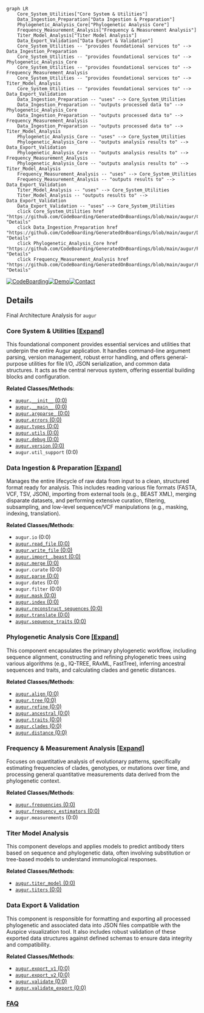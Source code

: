 ```mermaid
graph LR
    Core_System_Utilities["Core System & Utilities"]
    Data_Ingestion_Preparation["Data Ingestion & Preparation"]
    Phylogenetic_Analysis_Core["Phylogenetic Analysis Core"]
    Frequency_Measurement_Analysis["Frequency & Measurement Analysis"]
    Titer_Model_Analysis["Titer Model Analysis"]
    Data_Export_Validation["Data Export & Validation"]
    Core_System_Utilities -- "provides foundational services to" --> Data_Ingestion_Preparation
    Core_System_Utilities -- "provides foundational services to" --> Phylogenetic_Analysis_Core
    Core_System_Utilities -- "provides foundational services to" --> Frequency_Measurement_Analysis
    Core_System_Utilities -- "provides foundational services to" --> Titer_Model_Analysis
    Core_System_Utilities -- "provides foundational services to" --> Data_Export_Validation
    Data_Ingestion_Preparation -- "uses" --> Core_System_Utilities
    Data_Ingestion_Preparation -- "outputs processed data to" --> Phylogenetic_Analysis_Core
    Data_Ingestion_Preparation -- "outputs processed data to" --> Frequency_Measurement_Analysis
    Data_Ingestion_Preparation -- "outputs processed data to" --> Titer_Model_Analysis
    Phylogenetic_Analysis_Core -- "uses" --> Core_System_Utilities
    Phylogenetic_Analysis_Core -- "outputs analysis results to" --> Data_Export_Validation
    Phylogenetic_Analysis_Core -- "outputs analysis results to" --> Frequency_Measurement_Analysis
    Phylogenetic_Analysis_Core -- "outputs analysis results to" --> Titer_Model_Analysis
    Frequency_Measurement_Analysis -- "uses" --> Core_System_Utilities
    Frequency_Measurement_Analysis -- "outputs results to" --> Data_Export_Validation
    Titer_Model_Analysis -- "uses" --> Core_System_Utilities
    Titer_Model_Analysis -- "outputs results to" --> Data_Export_Validation
    Data_Export_Validation -- "uses" --> Core_System_Utilities
    click Core_System_Utilities href "https://github.com/CodeBoarding/GeneratedOnBoardings/blob/main/augur/Core_System_Utilities.md" "Details"
    click Data_Ingestion_Preparation href "https://github.com/CodeBoarding/GeneratedOnBoardings/blob/main/augur/Data_Ingestion_Preparation.md" "Details"
    click Phylogenetic_Analysis_Core href "https://github.com/CodeBoarding/GeneratedOnBoardings/blob/main/augur/Phylogenetic_Analysis_Core.md" "Details"
    click Frequency_Measurement_Analysis href "https://github.com/CodeBoarding/GeneratedOnBoardings/blob/main/augur/Frequency_Measurement_Analysis.md" "Details"
```

[![CodeBoarding](https://img.shields.io/badge/Generated%20by-CodeBoarding-9cf?style=flat-square)](https://github.com/CodeBoarding/GeneratedOnBoardings)[![Demo](https://img.shields.io/badge/Try%20our-Demo-blue?style=flat-square)](https://www.codeboarding.org/demo)[![Contact](https://img.shields.io/badge/Contact%20us%20-%20contact@codeboarding.org-lightgrey?style=flat-square)](mailto:contact@codeboarding.org)

## Details

Final Architecture Analysis for `augur`

### Core System & Utilities [[Expand]](./Core_System_Utilities.md)
This foundational component provides essential services and utilities that underpin the entire Augur application. It handles command-line argument parsing, version management, robust error handling, and offers general-purpose utilities for file I/O, JSON serialization, and common data structures. It acts as the central nervous system, offering essential building blocks and configuration.


**Related Classes/Methods**:

- <a href="https://github.com/nextstrain/augur/augur/__init__.py#L0-L0" target="_blank" rel="noopener noreferrer">`augur.__init__` (0:0)</a>
- <a href="https://github.com/nextstrain/augur/augur/__main__.py#L0-L0" target="_blank" rel="noopener noreferrer">`augur.__main__` (0:0)</a>
- <a href="https://github.com/nextstrain/augur/augur/argparse_.py#L0-L0" target="_blank" rel="noopener noreferrer">`augur.argparse_` (0:0)</a>
- <a href="https://github.com/nextstrain/augur/augur/errors.py#L0-L0" target="_blank" rel="noopener noreferrer">`augur.errors` (0:0)</a>
- <a href="https://github.com/nextstrain/augur/augur/types.py#L0-L0" target="_blank" rel="noopener noreferrer">`augur.types` (0:0)</a>
- <a href="https://github.com/nextstrain/augur/augur/utils.py#L0-L0" target="_blank" rel="noopener noreferrer">`augur.utils` (0:0)</a>
- <a href="https://github.com/nextstrain/augur/augur/debug.py#L0-L0" target="_blank" rel="noopener noreferrer">`augur.debug` (0:0)</a>
- <a href="https://github.com/nextstrain/augur/augur/version.py#L0-L0" target="_blank" rel="noopener noreferrer">`augur.version` (0:0)</a>
- `augur.util_support` (0:0)


### Data Ingestion & Preparation [[Expand]](./Data_Ingestion_Preparation.md)
Manages the entire lifecycle of raw data from input to a clean, structured format ready for analysis. This includes reading various file formats (FASTA, VCF, TSV, JSON), importing from external tools (e.g., BEAST XML), merging disparate datasets, and performing extensive curation, filtering, subsampling, and low-level sequence/VCF manipulations (e.g., masking, indexing, translation).


**Related Classes/Methods**:

- `augur.io` (0:0)
- <a href="https://github.com/nextstrain/augur/augur/read_file.py#L0-L0" target="_blank" rel="noopener noreferrer">`augur.read_file` (0:0)</a>
- <a href="https://github.com/nextstrain/augur/augur/write_file.py#L0-L0" target="_blank" rel="noopener noreferrer">`augur.write_file` (0:0)</a>
- <a href="https://github.com/nextstrain/augur/augur/import_/beast.py#L0-L0" target="_blank" rel="noopener noreferrer">`augur.import_.beast` (0:0)</a>
- <a href="https://github.com/nextstrain/augur/augur/merge.py#L0-L0" target="_blank" rel="noopener noreferrer">`augur.merge` (0:0)</a>
- `augur.curate` (0:0)
- <a href="https://github.com/nextstrain/augur/augur/parse.py#L0-L0" target="_blank" rel="noopener noreferrer">`augur.parse` (0:0)</a>
- `augur.dates` (0:0)
- `augur.filter` (0:0)
- <a href="https://github.com/nextstrain/augur/augur/mask.py#L0-L0" target="_blank" rel="noopener noreferrer">`augur.mask` (0:0)</a>
- <a href="https://github.com/nextstrain/augur/augur/index.py#L0-L0" target="_blank" rel="noopener noreferrer">`augur.index` (0:0)</a>
- <a href="https://github.com/nextstrain/augur/augur/reconstruct_sequences.py#L0-L0" target="_blank" rel="noopener noreferrer">`augur.reconstruct_sequences` (0:0)</a>
- <a href="https://github.com/nextstrain/augur/augur/translate.py#L0-L0" target="_blank" rel="noopener noreferrer">`augur.translate` (0:0)</a>
- <a href="https://github.com/nextstrain/augur/augur/sequence_traits.py#L0-L0" target="_blank" rel="noopener noreferrer">`augur.sequence_traits` (0:0)</a>


### Phylogenetic Analysis Core [[Expand]](./Phylogenetic_Analysis_Core.md)
This component encapsulates the primary phylogenetic workflow, including sequence alignment, constructing and refining phylogenetic trees using various algorithms (e.g., IQ-TREE, RAxML, FastTree), inferring ancestral sequences and traits, and calculating clades and genetic distances.


**Related Classes/Methods**:

- <a href="https://github.com/nextstrain/augur/augur/align.py#L0-L0" target="_blank" rel="noopener noreferrer">`augur.align` (0:0)</a>
- <a href="https://github.com/nextstrain/augur/augur/tree.py#L0-L0" target="_blank" rel="noopener noreferrer">`augur.tree` (0:0)</a>
- <a href="https://github.com/nextstrain/augur/augur/refine.py#L0-L0" target="_blank" rel="noopener noreferrer">`augur.refine` (0:0)</a>
- <a href="https://github.com/nextstrain/augur/augur/ancestral.py#L0-L0" target="_blank" rel="noopener noreferrer">`augur.ancestral` (0:0)</a>
- <a href="https://github.com/nextstrain/augur/augur/traits.py#L0-L0" target="_blank" rel="noopener noreferrer">`augur.traits` (0:0)</a>
- <a href="https://github.com/nextstrain/augur/augur/clades.py#L0-L0" target="_blank" rel="noopener noreferrer">`augur.clades` (0:0)</a>
- <a href="https://github.com/nextstrain/augur/augur/distance.py#L0-L0" target="_blank" rel="noopener noreferrer">`augur.distance` (0:0)</a>


### Frequency & Measurement Analysis [[Expand]](./Frequency_Measurement_Analysis.md)
Focuses on quantitative analysis of evolutionary patterns, specifically estimating frequencies of clades, genotypes, or mutations over time, and processing general quantitative measurements data derived from the phylogenetic context.


**Related Classes/Methods**:

- <a href="https://github.com/nextstrain/augur/augur/frequencies.py#L0-L0" target="_blank" rel="noopener noreferrer">`augur.frequencies` (0:0)</a>
- <a href="https://github.com/nextstrain/augur/augur/frequency_estimators.py#L0-L0" target="_blank" rel="noopener noreferrer">`augur.frequency_estimators` (0:0)</a>
- `augur.measurements` (0:0)


### Titer Model Analysis
This component develops and applies models to predict antibody titers based on sequence and phylogenetic data, often involving substitution or tree-based models to understand immunological responses.


**Related Classes/Methods**:

- <a href="https://github.com/nextstrain/augur/augur/titer_model.py#L0-L0" target="_blank" rel="noopener noreferrer">`augur.titer_model` (0:0)</a>
- <a href="https://github.com/nextstrain/augur/augur/titers.py#L0-L0" target="_blank" rel="noopener noreferrer">`augur.titers` (0:0)</a>


### Data Export & Validation
This component is responsible for formatting and exporting all processed phylogenetic and associated data into JSON files compatible with the Auspice visualization tool. It also includes robust validation of these exported data structures against defined schemas to ensure data integrity and compatibility.


**Related Classes/Methods**:

- <a href="https://github.com/nextstrain/augur/augur/export_v1.py#L0-L0" target="_blank" rel="noopener noreferrer">`augur.export_v1` (0:0)</a>
- <a href="https://github.com/nextstrain/augur/augur/export_v2.py#L0-L0" target="_blank" rel="noopener noreferrer">`augur.export_v2` (0:0)</a>
- <a href="https://github.com/nextstrain/augur/augur/validate.py#L0-L0" target="_blank" rel="noopener noreferrer">`augur.validate` (0:0)</a>
- <a href="https://github.com/nextstrain/augur/augur/validate_export.py#L0-L0" target="_blank" rel="noopener noreferrer">`augur.validate_export` (0:0)</a>




### [FAQ](https://github.com/CodeBoarding/GeneratedOnBoardings/tree/main?tab=readme-ov-file#faq)